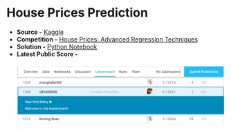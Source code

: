 # House Prices Prediction

- **Source -** [Kaggle](https://www.kaggle.com/)
- **Competition -** [House Prices: Advanced Regression Techniques](https://www.kaggle.com/c/house-prices-advanced-regression-techniques)
- **Solution -** [Python Notebook](https://nbviewer.jupyter.org/github/rj425/House-Prices-Prediction/blob/master/house-prices-prediction.ipynb)
- **Latest Public Score -**<br><br>
![Leaderborad](results/score.png)